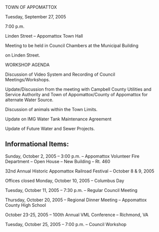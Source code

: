 TOWN OF APPOMATTOX

Tuesday, September 27, 2005

7:00 p.m.

Linden Street – Appomattox Town Hall

Meeting to be held in Council Chambers at the Municipal Building

on Linden Street.

WORKSHOP AGENDA

Discussion of Video System and Recording of Council Meetings/Workshops.

Update/Discussion from the meeting with Campbell County Utilities and Service Authority and Town of Appomattox/County of Appomattox for alternate Water Source.

Discussion of animals within the Town Limits.

Update on IMG Water Tank Maintenance Agreement

Update of Future Water and Sewer Projects.

## Informational Items:

Sunday, October 2, 2005 – 3:00 p.m. – Appomattox Volunteer Fire Department – Open House – New Building – Rt. 460

32nd Annual Historic Appomattox Railroad Festival – October 8 & 9, 2005

Offices closed Monday, October 10, 2005 – Columbus Day

Tuesday, October 11, 2005 – 7:30 p.m. – Regular Council Meeting

Thursday, October 20, 2005 – Regional Dinner Meeting – Appomattox County High School

October 23-25, 2005 – 100th Annual VML Conference – Richmond, VA

Tuesday, October 25, 2005 – 7:00 p.m. – Council Workshop
